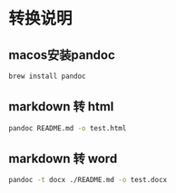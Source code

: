# 转换说明

## macos安装pandoc
```zsh
brew install pandoc
```

## markdown 转 html
```zsh
pandoc README.md -o test.html
```

## markdown 转 word
```zsh
pandoc -t docx ./README.md -o test.docx 
```